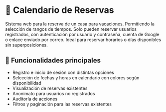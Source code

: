# 📅 Calendario de Reservas

Sistema web para la reserva de un casa para vacaciones. Permitiendo la selección de rangos de tiempos. Solo pueden reservar usuarios registrados, con autenticación por usuario y contraseña, cuenta de Google o enlace enviado por correo. Ideal para reservar horarios o días disponibles sin superposiciones.

## 🚀 Funcionalidades principales

- Registro e inicio de sesión con distintas opciones
- Selección de fechas y horas en calendario con colores según disponibilidad
- Visualización de reservas existentes
- Anonimato para usuarios no registrados
- Auditoría de acciones
- Filtros y paginación para las reservas existentes

